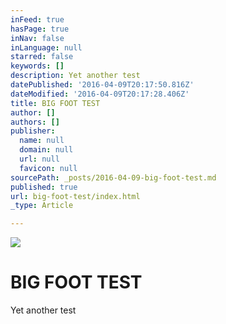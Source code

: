 ```yaml
---
inFeed: true
hasPage: true
inNav: false
inLanguage: null
starred: false
keywords: []
description: Yet another test
datePublished: '2016-04-09T20:17:50.816Z'
dateModified: '2016-04-09T20:17:28.406Z'
title: BIG FOOT TEST
author: []
authors: []
publisher:
  name: null
  domain: null
  url: null
  favicon: null
sourcePath: _posts/2016-04-09-big-foot-test.md
published: true
url: big-foot-test/index.html
_type: Article

---
```

![](https://the-grid-user-content.s3-us-west-2.amazonaws.com/17467e2f-0e40-40d5-ab64-5a5141f59350.jpg)

# BIG FOOT TEST

Yet another test

#